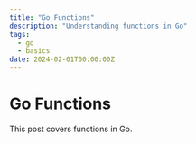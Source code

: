 ```yaml
---
title: "Go Functions"
description: "Understanding functions in Go"
tags:
  - go
  - basics
date: 2024-02-01T00:00:00Z
---
```


# Go Functions

This post covers functions in Go.
